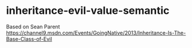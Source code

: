 # inheritance-evil-value-semantic
Based on Sean Parent  https://channel9.msdn.com/Events/GoingNative/2013/Inheritance-Is-The-Base-Class-of-Evil
